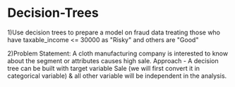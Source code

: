 # Decision-Trees
1)Use decision trees to prepare a model on fraud data 
treating those who have taxable_income <= 30000 as "Risky" and others are "Good"


2)Problem Statement:
A cloth manufacturing company is interested to know about the segment or attributes causes high sale. 
Approach - A decision tree can be built with target variable Sale (we will first convert it in categorical variable) & all other variable will be independent in the analysis.  
